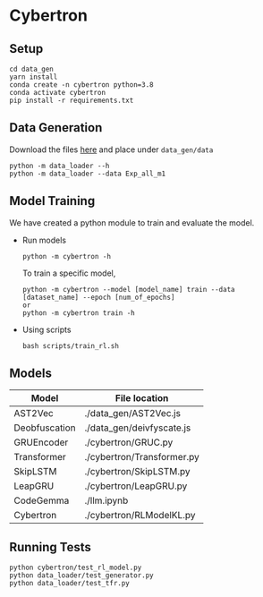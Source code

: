 # Cybertron

## Setup
```shell script
cd data_gen
yarn install
conda create -n cybertron python=3.8
conda activate cybertron
pip install -r requirements.txt
```

## Data Generation
Download the files [here](https://github.com/L1NNA/CybertronCCS/releases/tag/data_release) and place under `data_gen/data`
```shell script
python -m data_loader --h
python -m data_loader --data Exp_all_m1
```

## Model Training
We have created a python module to train and evaluate the model.
- Run models
  ```shell script
  python -m cybertron -h
  ```
  To train a specific model,
  ```shell script
  python -m cybertron --model [model_name] train --data [dataset_name] --epoch [num_of_epochs]
  or
  python -m cybertron train -h
  ```
- Using scripts
  ```shell script
  bash scripts/train_rl.sh
  ```

## Models

| Model       | File location                    |
|-------------|----------------------------------|
| AST2Vec     | ./data_gen/AST2Vec.js                 |
| Deobfuscation     | ./data_gen/deivfyscate.js                 |
| GRUEncoder     | ./cybertron/GRUC.py               |
| Transformer     | ./cybertron/Transformer.py               |
| SkipLSTM     | ./cybertron/SkipLSTM.py               |
| LeapGRU     | ./cybertron/LeapGRU.py               |
| CodeGemma     | ./llm.ipynb              |
| Cybertron     | ./cybertron/RLModelKL.py              |


## Running Tests
```
python cybertron/test_rl_model.py
python data_loader/test_generator.py
python data_loader/test_tfr.py
```

